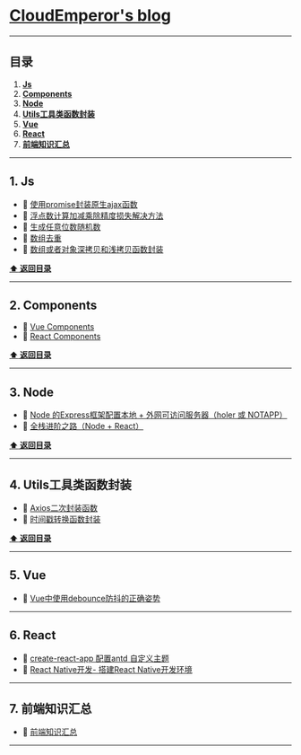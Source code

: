 # [CloudEmperor's blog](https://CloudEmperor.github.io/blog) 


---
## 目录

1. **[Js](#1-Js)**
2. **[Components](#2-Components)**
3. **[Node](#3-Node)**
4. **[Utils工具类函数封装](#4-Utils工具类函数封装)**
5. **[Vue](#5-Vue)**
6. **[React](#6-React)**
7. **[前端知识汇总](#7-前端知识汇总)**

---

## 1. Js

* :book: [使用promise封装原生ajax函数](https://github.com/CloudEmperor/blog/blob/master/markdown/js/ajaxPromise.md) 
* :book: [浮点数计算加减乘除精度损失解决方法](https://github.com/CloudEmperor/blog/blob/master/markdown/js/floatCalculation.md) 
* :book: [生成任意位数随机数](https://github.com/CloudEmperor/blog/blob/master/markdown/js/randomNum.md) 
* :book: [数组去重](https://github.com/CloudEmperor/blog/blob/master/markdown/js/nonrepeatingArray.md) 
* :book: [数组或者对象深拷贝和浅拷贝函数封装](https://blog.csdn.net/weixin_38008863/article/details/87902901) 

**[:arrow_up: 返回目录](#目录)**

---

## 2. Components

* :book: [Vue Components](https://github.com/CloudEmperor/blog/blob/master/components/vue/components.md)
* :book: [React Components](https://github.com/CloudEmperor/blog/blob/master/components/react/components.md)

**[:arrow_up: 返回目录](#目录)**

---

## 3. Node

* :book: [Node 的Express框架配置本地 + 外网可访问服务器（holer 或 NOTAPP）](https://blog.csdn.net/weixin_38008863/article/details/96970971)
* :book: [全栈进阶之路（Node + React）](https://github.com/CloudEmperor/blog/blob/master/markdown/node/nodeReact.md)

**[:arrow_up: 返回目录](#目录)**

---

## 4. Utils工具类函数封装

* :book: [Axios二次封装函数](https://github.com/CloudEmperor/blog/blob/master/utils/axios/axios.md)
* :book: [时间戳转换函数封装](https://github.com/CloudEmperor/blog/blob/master/utils/formatDate/formatDate.md)

**[:arrow_up: 返回目录](#目录)**

---

## 5. Vue

* :book: [Vue中使用debounce防抖的正确姿势](https://github.com/CloudEmperor/blog/blob/master/markdown/vue/debounce.md)


---

## 6. React

* :book: [create-react-app 配置antd 自定义主题](https://github.com/CloudEmperor/blog/blob/master/markdown/react/antdTheme.md)
* :book: [React Native开发- 搭建React Native开发环境](https://github.com/CloudEmperor/blog/blob/master/markdown/react/reactNative.md)

---

## 7. 前端知识汇总

* :book: [前端知识汇总](https://github.com/CloudEmperor/blog/blob/master/markdown/interviewQuestion/interviewQuestion.md)

---